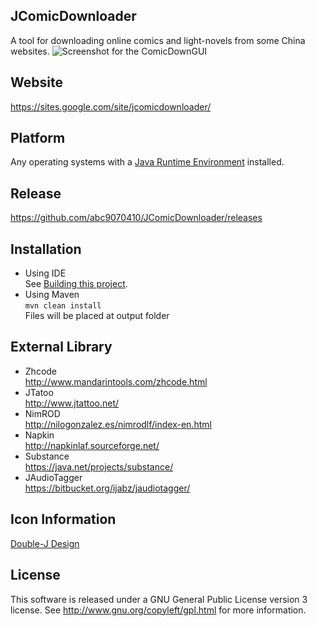 ## JComicDownloader
A tool for downloading online comics and light-novels from some China websites.
![Screenshot for the ComicDownGUI](../gh-pages/images/screenshot2.png)

## Website
https://sites.google.com/site/jcomicdownloader/

## Platform
Any operating systems with a [Java Runtime Environment](https://java.com/zh_TW/download/) installed.

## Release
https://github.com/abc9070410/JComicDownloader/releases

## Installation
* Using IDE <br/>
See [Building this project](../../wiki/Building-this-project).
* Using Maven <br/>
`mvn clean install`
<br/>Files will be placed at output folder <br/>

## External Library
* Zhcode <br/>
http://www.mandarintools.com/zhcode.html
* JTatoo <br/>
http://www.jtattoo.net/
* NimROD <br/>
http://nilogonzalez.es/nimrodlf/index-en.html
* Napkin <br/>
http://napkinlaf.sourceforge.net/
* Substance <br/>
https://java.net/projects/substance/
* JAudioTagger <br/>
https://bitbucket.org/ijabz/jaudiotagger/

## Icon Information
[Double-J Design](http://www.doublejdesign.co.uk/)

## License
This software is released under a GNU General Public License version 3 license. See http://www.gnu.org/copyleft/gpl.html for more information.
